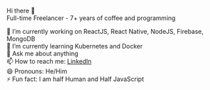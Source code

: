 Hi there 👋 </br>
Full-time Freelancer - 7+ years of coffee and programming</br>

🔭 I’m currently working on ReactJS, React Native, NodeJS, Firebase, MongoDB</br>
🌱 I’m currently learning Kubernetes and Docker</br>
💬 Ask me about anything</br>
📫 How to reach me: <a href="https://www.linkedin.com/in/mitul-kanani/" rel="nofollow">LinkedIn</a></br>
😄 Pronouns: He/Him</br>
⚡ Fun fact: I am half Human and Half JavaScript</br>
